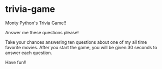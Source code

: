 # trivia-game

Monty Python's Trivia Game!!

Answer me these questions please!

Take your chances answering ten questions about one of my all time favorite movies.  After you start the game, you will be given 30 seconds to answer each question.

Have fun!!